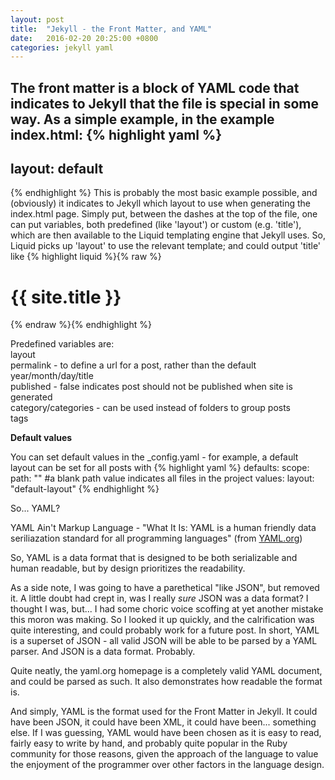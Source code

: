 ```yaml
---
layout: post
title:  "Jekyll - the Front Matter, and YAML"
date:   2016-02-20 20:25:00 +0800
categories: jekyll yaml
---
```

The front matter is a block of YAML code that indicates to Jekyll that the file is special in some way. As a simple example, in the example index.html:
{% highlight yaml %}
---
layout: default
---
{% endhighlight %}
This is probably the most basic example possible, and (obviously) it indicates to Jekyll which layout to use when generating the index.html page. Simply put, between the dashes at the top of the file, one can put variables, both predefined (like 'layout') or custom (e.g. 'title'), which are then available to the Liquid templating engine that Jekyll uses. So, Liquid picks up 'layout' to use the relevant template; and could output 'title' like
{% highlight liquid %}{% raw %}
<h1>{{ site.title }}</h1>
{% endraw %}{% endhighlight %}


Predefined variables are:  
layout  
permalink - to define a url for a post, rather than the default year/month/day/title  
published - false indicates post should not be published when site is generated  
category/categories - can be used instead of folders to group posts  
tags  

**Default values**

You can set default values in the _config.yaml - for example, a default layout can be set for all posts with
{% highlight yaml %}
defaults:
    scope:
      path: "" #a blank path value indicates all files in the project
      values:
        layout: "default-layout"
{% endhighlight %}

So... YAML?

YAML Ain't Markup Language - "What It Is: YAML is a human friendly data seriliazation standard for all programming languages" (from [YAML.org][yaml-site])

So, YAML is a data format that is designed to be both serializable and human readable, but by design prioritizes the readability.

As a side note, I was going to have a parethetical "like JSON", but removed it. A little doubt had crept in, was I really *sure* JSON was a data format? I thought I was, but... I had some choric voice scoffing at yet another mistake this moron was making. So I looked it up quickly, and the calrification was quite interesting, and could probably work for a future post. In short, YAML is a superset of JSON - all valid JSON will be able to be parsed by a YAML parser. And JSON is a data format. Probably. 

Quite neatly, the yaml.org homepage is a completely valid YAML document, and could be parsed as such. It also demonstrates how readable the format is. 

And simply, YAML is the format used for the Front Matter in Jekyll. It could have been JSON, it could have been XML, it could have been... something else. If I was guessing, YAML would have been chosen as it is easy to read, fairly easy to write by hand, and probably quite popular in the Ruby community for those reasons, given the approach of the language to value the enjoyment of the programmer over other factors in the language design.

[yaml-site]: [http://yaml.org/]